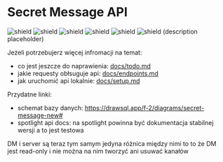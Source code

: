 # Secret Message API
![shield](https://img.shields.io/github/repo-size/Secret-Message/server-api) ![shield](https://img.shields.io/github/v/release/Secret-Message/server-api?color=red&label=Latest%20version%3A) ![shield](https://img.shields.io/github/commits-since/Secret-Message/server-api/latest) ![shield](https://img.shields.io/maintenance/yes/2021) ![shield](https://img.shields.io/badge/License-CC%20BY--NC--ND%204.0-important) ![shield](https://img.shields.io/badge/Supported%20platforms%3A%20-Windows%20%7C%20MacOS%20%7C%20Linux%20%7C%20Ubuntu-informational)
(description placeholder)

Jeżeli potrzebujerz więcej infromacji na temat:
- co jest jeszcze do naprawienia: [docs/todo.md](./docs/todo.md)
- jakie requesty obłsuguje api: [docs/endpoints.md](./docs/endpoints.md)
- jak uruchomić api lokalnie: [docs/setup.md](./docs/setup.md)

Przydatne linki:
- schemat bazy danych: https://drawsql.app/f-2/diagrams/secret-message-new#
- spotlight api docs: na spotlight powinna być dokumentacja stabilnej wersji a to jest testowa 

DM i server są teraz tym samym jedyna różnica między nimi to to że DM jest read-only i nie można na nim tworzyć ani usuwać kanałów
